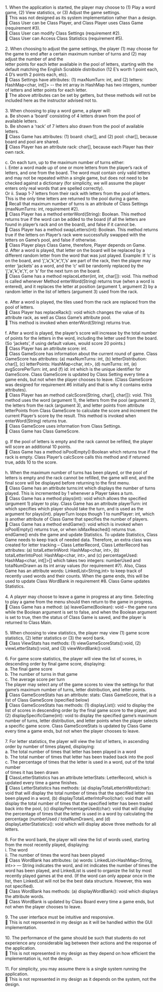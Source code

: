 
<br />1. When the application is started, the player may choose to (1) Play a word game, (2) View statistics, or (3) Adjust the game settings.
<br />	This was not designed as its system implementation rather than a design.
<br />	Class User can be Class Player, and Class Player uses Class Game (requirement #3).
<br />	Class User can modify Class Settings (requirement #2).
<br />	Class User can Access Class Statistics (requirement #5).
<br />
<br />2. When choosing to adjust the game settings, the player (1) may choose for the game to end after a certain maximum number of turns and (2) may adjust the number of and the
<br />letter points for each letter available in the pool of letters, starting with the default matching the English Scrabble distribution (12 E’s worth 1 point each, 4 D’s worth 2 points each, etc).
<br />	Class Settings have attributes: (1) maxNumTurn: int, and (2) letters: HashMap<char, int[]> -- the int array in HashMap has two integers, number of letters and letter points for each letter.
<br />	The above attributes can be set by getters, but these methods will not be included here as the instructor advised not to.
<br />
<br />3. When choosing to play a word game, a player will:
<br />a. Be shown a ‘board’ consisting of 4 letters drawn from the pool of available letters.
<br />b. Be shown a ‘rack’ of 7 letters also drawn from the pool of available letters.
<br />	Class Game has attributes: (1) board: char[], and (2) pool: char[], because board and pool are shared.
<br />	Class Player has an attribute rack: char[], because each Player has their own rack.
<br />
<br />c. On each turn, up to the maximum number of turns either:
<br />i. Enter a word made up of one or more letters from the player’s rack of letters, and one from the board. The word must contain only valid letters and may not be repeated within a single game, but does not need to be checked against a dictionary (for simplicity, we will assume the player enters only real words that are spelled correctly).
<br />Or ii. Swap 1-7 letters from their rack with letters from the pool of letters. This is the only time letters are returned to the pool during a game.
<br />	Recall that maximum number of turns is an attribute of Class Settings (maxNumTurns: int, requirement #2).
<br />	Class Player has a method enterWord(String): Boolean. This method returns true if the word can be added to the board (if all the letters are found in player’s rack and on the board), and false if it cannot be. 
<br />	Class Player has a method swapLetters(int): Boolean. This method returns true if the letters on Player’s rack were successfully swapped with the letters on Game’s pool, and false if otherwise.
<br />	Class Player plays Class Game, therefore, Player depends on Game.
<br />d. After a word is played, that letter on the board will be replaced by a different random letter from the word that was just played. Example: If ‘c’ is on the board, and ‘j’,’a’,’k’,’e’,’t’,’s’ are part of the rack, then the player may enter ‘jackets’ as a word, and the ‘c’ will be randomly replaced by the ‘j’,’a’,’k’,’e’,’t’, or ’s’ for the next turn on the board.
<br />	Class Game has a method replaceLetter(int, int, char[]): void. This method is called whenever Method enterWord(String) returns true (when a word is entered), and it replaces the letter at position (argument 1, argument 2) by a random letter in the list of letters (argument 3) used from the rack.
<br />
<br />e. After a word is played, the tiles used from the rack are replaced from the pool of letters.
<br />	Class Player has replaceRack(): void which changes the value of its attribute rack, as well as Class Game’s attribute pool.
<br />	This method is invoked when enterWord(String) returns true.
<br />
<br />f. After a word is played, the player’s score will increase by the total number of points for the letters in the word, including the letter used from the board. (So ‘jackets’, if using default values, would score 20 points.)
<br />	Class Player has an attribute score: int.
<br />	Class GameScore has information about the current round of game. Class GameScore has attributes: (a) maxNumTurns: int, (b) letterDistribution: char[], (c) letterPoints: HashMap<char, int>, (d) numTurns: int, (e) avgScorePerTurn: int,  and (f) id: int which is the unique identifier for GameScore. Class GameScore is updated by Class Setting every time a game ends, but not when the player chooses to leave. (Class GameScore was designed for requirement #6 initially and that is why it contains extra attributes).
<br />	Class Player has an method calcScore(String, char[], char[]): void. This method uses the word (argument 1), the letters from the pool (argument 2), the letters from the rack (argument 3), and letter points from attribute letterPoints from Class GameScore to calculate the score and increment the current Player’s score by the result. This method is invoked when enterWord(String) returns true.
<br />	Class GameScore uses information from Class Settings.<br />
	Class Game has Class GameScore.<br />
<br />
g. If the pool of letters is empty and the rack cannot be refilled, the player will score an additional 10 points.<br />
	Class Game has a method isPoolEmpty():Boolean which returns true if the rack is empty. Class Player’s calcScore calls this method and if returned true, adds 10 to the score.
<br /><br />
h. When the maximum number of turns has been played, or the pool of letters is empty and the rack cannot be refilled, the game will end, and the final score will be displayed before returning to the first menu.
<br />	Class Game has an attribute turns:int which displays the number of turns played. This is incremented by 1 whenever a Player takes a turn.<br />
	Class Game has a method plays(int): void which allows the specified (argument 1) player to play. Class Game has an attribute playerTurn: int which specifies which player should take the turn, and is used as the argument for plays(int). playerTurn loops though 1 to numPlayer: int, which is another attribute of Class Game that specifies the number of players.
<br />	Class Game has a method endGame(): void which is invoked when isPoolEmpty() returns true, or when isMaxReached() returns true. endGame() ends the game and update Statistics. To update Statistics, Class Game needs to keep track of needed data. Therefore, an extra class was created for letter tracking – Class LetterRecord, Class LetterRecord has attributes: (a) totalLetterInWord: HashMap<char, int>, (b) totalLetterIntoPool: HashMap<char, int>, and (c) percentageUsed: HashMap<char, int[]>[] which takes two integers: numberUsed and totalNumDrawn as its int array values (for requirement #7). Also, Class Game has an attribute words: LinkedList<String,int> to keep track of recently used words and their counts. When the game ends, this will be used to update Class WordBank in requirement #8. Class Game updates Statistics.
<br /><br />
4. A player may choose to leave a game in progress at any time. Selecting to play a game from the menu should then return to the game in progress.<br />
	Class Game has a method: (a) leaveGame(Boolean): void – the game runs while the Boolean argument is set to false, and when the Boolean argument is set to true, then the status of Class Game is saved, and the player is returned to Class Main.
<br /><br />
5. When choosing to view statistics, the player may view (1) game score statistics, (2) letter statistics or (3) the word bank.<br />
	Class ViewStats has methods: (1) viewGameScoreStats():void, (2) viewLetterStats():void, and (3) viewWordBank():void.<br />
<br />
6. For game score statistics, the player will view the list of scores, in descending order by final game score, displaying:<br />
a. The final game score<br />
b. The number of turns in that game<br />
c. The average score per turn<br />
The player may select any of the game scores to view the settings for that game’s maximum number of turns, letter distribution, and letter points.<br />
	Class GameScoreStats has an attribute: stats: Class GameScore, that is a list of Class GameScore (specified below)<br />
	Class GameScoreStats has methods: (1) displayList(): void to display the list of scores in descending order by the final game score to the player, and (2) displaySpecificGame(int): void to display the specified game’s maximum number of turns, letter distribution, and letter points when the player selects a specific game score. Class GameScoreStats is updated by Class Game every time a game ends, but not when the player chooses to leave. 
<br /><br />
7. For letter statistics, the player will view the list of letters, in ascending order by number of times played, displaying:<br />
a. The total number of times that letter has been played in a word<br />
b. The total number of times that letter has been traded back into the pool<br />
c. The percentage of times that the letter is used in a word, out of the total number<br />
of times it has been drawn<br />
	ClassLetterStatistics has an attribute letterStats: LetterRecord, which is updated every time a game finishes.<br />
	Class LetterStatistics has methods: (a) displayTotalLetterInWord(char): void that will display the total number of times that the specified letter has been played in a word, (b) displayTotalLetterIntoPool(char): void that will display the total number of times that the specified letter has been traded back into the pool, (c) displayPercentageUsed(char): void that will display the percentage of times that the letter is used in a word by calculating the percentage (numberUsed / totalNumDrawn), and (d) displayLetterStatistics(): void which will display above three methods for all letters.<br />
<br />
8. For the word bank, the player will view the list of words used, starting from the most recently played, displaying:<br />
i. The word<br />
ii. The number of times the word has been played<br />
	Class WordBank has attributes: (a) words: LinkedList<HashMap<String, int>> — String indicates the word, and int indicates the number of times the word has been played, and LinkedList is used to organize the list by most recently played games at the end. (If the word can only appear once in the list, then LinkedList will not be the best data structure. However, this was not specified).<br />
	Class WordBank has methods: (a) displayWordBank(): void which displays the attribute words.<br />
	Class WordBank is updated by Class Board every time a game ends, but not when the player chooses to leave. <br />
<br />
9. The user interface must be intuitive and responsive.<br />
	This is not represented in my design as it will be handled within the GUI implementation.<br />
<br />
10. The performance of the game should be such that students do not experience any considerable lag between their actions and the response of the application.<br />
	This is not represented in my design as they depend on how efficient the implementation is, not the design.<br />
<br />
11. For simplicity, you may assume there is a single system running the application.<br />
	This is not represented in my design as it depends on the system, not the design.
